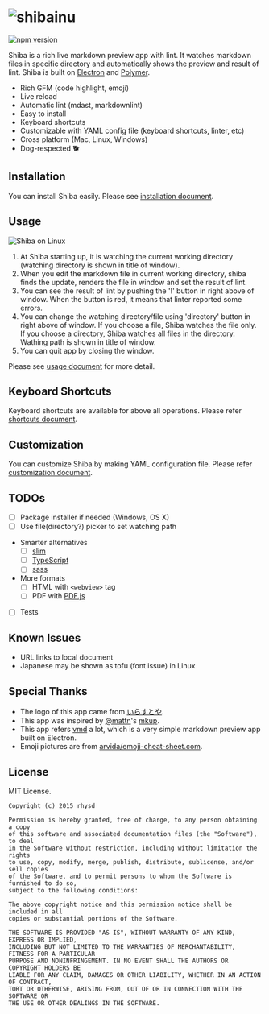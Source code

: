 ![shibainu](https://raw.githubusercontent.com/rhysd/Shiba/master/resource/image/doc-shibainu.png)
=====================

[![npm version](https://img.shields.io/npm/v/shiba.svg?style=flat-square)](https://www.npmjs.com/package/shiba)

Shiba is a rich live markdown preview app with lint.  It watches markdown files in specific directory and automatically shows the preview and result of lint.
Shiba is built on [Electron](https://github.com/atom/electron) and [Polymer](https://www.polymer-project.org/1.0/).

- Rich GFM (code highlight, emoji)
- Live reload
- Automatic lint (mdast, markdownlint)
- Easy to install
- Keyboard shortcuts
- Customizable with YAML config file (keyboard shortcuts, linter, etc)
- Cross platform (Mac, Linux, Windows)
- Dog-respected :dog2:

## Installation

You can install Shiba easily.  Please see [installation document](docs/installation.md).

## Usage

![Shiba on Linux](https://raw.githubusercontent.com/rhysd/screenshots/master/Shiba/shiba-main-0.1.0.png)

1. At Shiba starting up, it is watching the current working directory (watching directory is shown in title of window).
2. When you edit the markdown file in current working directory, shiba finds the update, renders the file in window and set the result of lint.
3. You can see the result of lint by pushing the '!' button in right above of window.  When the button is red, it means that linter reported some errors.
4. You can change the watching directory/file using 'directory' button in right above of window.  If you choose a file, Shiba watches the file only.  If you choose a directory, Shiba watches all files in the directory.  Wathing path is shown in title of window.
5. You can quit app by closing the window.

Please see [usage document](docs/usage.md) for more detail.

## Keyboard Shortcuts

Keyboard shortcuts are available for above all operations.
Please refer [shortcuts document](docs/shortcuts.md).


## Customization

You can customize Shiba by making YAML configuration file.
Please refer [customization document](docs/customization.md).


## TODOs

- [ ] Package installer if needed (Windows, OS X)
- [ ] Use file(directory?) picker to set watching path
- Smarter alternatives
  - [ ] [slim](https://github.com/slim-template/slim)
  - [ ] [TypeScript](http://www.typescriptlang.org/)
  - [ ] [sass](http://sass-lang.com/)
- More formats
  - [ ] HTML with `<webview>` tag
  - [ ] PDF with [PDF.js](https://mozilla.github.io/pdf.js/)
- [ ] Tests


## Known Issues

- URL links to local document
- Japanese may be shown as tofu (font issue) in Linux


## Special Thanks

- The logo of this app came from [いらすとや](http://www.irasutoya.com/).
- This app was inspired by [@mattn](https://github.com/mattn)'s [mkup](https://github.com/mattn/mkup).
- This app refers [vmd](https://github.com/yoshuawuyts/vmd) a lot, which is a very simple markdown preview app built on Electron.
- Emoji pictures are from [arvida/emoji-cheat-sheet.com](https://github.com/arvida/emoji-cheat-sheet.com).


## License

MIT License.

    Copyright (c) 2015 rhysd

    Permission is hereby granted, free of charge, to any person obtaining a copy
    of this software and associated documentation files (the "Software"), to deal
    in the Software without restriction, including without limitation the rights
    to use, copy, modify, merge, publish, distribute, sublicense, and/or sell copies
    of the Software, and to permit persons to whom the Software is furnished to do so,
    subject to the following conditions:

    The above copyright notice and this permission notice shall be included in all
    copies or substantial portions of the Software.

    THE SOFTWARE IS PROVIDED "AS IS", WITHOUT WARRANTY OF ANY KIND, EXPRESS OR IMPLIED,
    INCLUDING BUT NOT LIMITED TO THE WARRANTIES OF MERCHANTABILITY, FITNESS FOR A PARTICULAR
    PURPOSE AND NONINFRINGEMENT. IN NO EVENT SHALL THE AUTHORS OR COPYRIGHT HOLDERS BE
    LIABLE FOR ANY CLAIM, DAMAGES OR OTHER LIABILITY, WHETHER IN AN ACTION OF CONTRACT,
    TORT OR OTHERWISE, ARISING FROM, OUT OF OR IN CONNECTION WITH THE SOFTWARE OR
    THE USE OR OTHER DEALINGS IN THE SOFTWARE.


